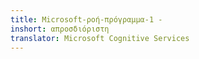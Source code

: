 ```yaml
---
title: Microsoft-ροή-πρόγραμμα-1 -
inshort: απροσδιόριστη
translator: Microsoft Cognitive Services
---
```




